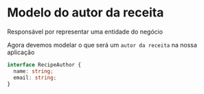 # Modelo do autor da receita
Responsável por representar uma entidade do negócio

Agora devemos modelar o que será um `autor da receita` na nossa aplicação

```ts
interface RecipeAuthor {
  name: string;
  email: string;
}
```